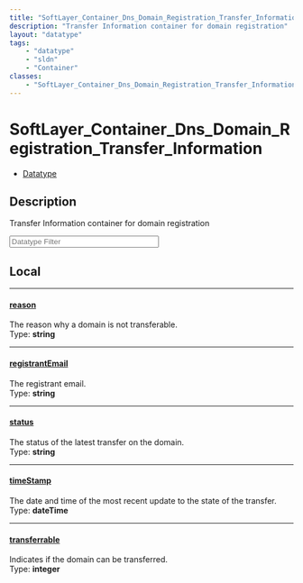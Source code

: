 ```yaml
---
title: "SoftLayer_Container_Dns_Domain_Registration_Transfer_Information"
description: "Transfer Information container for domain registration"
layout: "datatype"
tags:
    - "datatype"
    - "sldn"
    - "Container"
classes:
    - "SoftLayer_Container_Dns_Domain_Registration_Transfer_Information"
---
```


# SoftLayer_Container_Dns_Domain_Registration_Transfer_Information
<div id='service-datatype'>
    <ul id='sldn-reference-tabs'>
        <li id='datatype'> <a href='/reference/datatypes/SoftLayer_Container_Dns_Domain_Registration_Transfer_Information' >Datatype</a></li>
    </ul>
</div>

## Description 
Transfer Information container for domain registration 





<!-- Filer BEGIN -->
<div class="view-filters">
        <div class="clearfix">
            <div class="search-input-box">
                <input placeholder="Datatype Filter" onkeyup="titleSearch(inputId='prop-input', divId='properties', elementClass='prop-row')" 
                    type="text" id="prop-input" value="" size="30" maxlength="128" class="form-text">
            </div>
        </div>
</div>
<!-- Filer END -->

<div id="properties" class="content">
<div id="localProperties" class="prop-content" >

## Local
<div class="prop-row">

-----
[reason]: #reason
#### [reason]
The reason why a domain is not transferable.  
<span class="type-label">Type: </span>**string**


</div>
<div class="prop-row">

-----
[registrantEmail]: #registrantemail
#### [registrantEmail]
The registrant email.  
<span class="type-label">Type: </span>**string**


</div>
<div class="prop-row">

-----
[status]: #status
#### [status]
The status of the latest transfer on the domain.  
<span class="type-label">Type: </span>**string**


</div>
<div class="prop-row">

-----
[timeStamp]: #timestamp
#### [timeStamp]
The date and time of the most recent update to the state of the transfer.  
<span class="type-label">Type: </span>**dateTime**


</div>
<div class="prop-row">

-----
[transferrable]: #transferrable
#### [transferrable]
Indicates if the domain can be transferred.  
<span class="type-label">Type: </span>**integer**


</div>
</div>
<!-- LOCAL PROPERTY END -->

</div>


